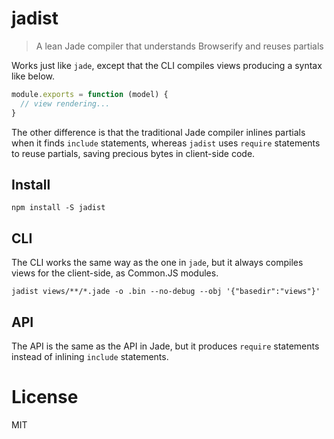 # jadist

> A lean Jade compiler that understands Browserify and reuses partials

Works just like `jade`, except that the CLI compiles views producing a syntax like below.

```js
module.exports = function (model) {
  // view rendering...
}
```

The other difference is that the traditional Jade compiler inlines partials when it finds `include` statements, whereas `jadist` uses `require` statements to reuse partials, saving precious bytes in client-side code.

## Install

```shell
npm install -S jadist
```

## CLI

The CLI works the same way as the one in `jade`, but it always compiles views for the client-side, as Common.JS modules.

```shell
jadist views/**/*.jade -o .bin --no-debug --obj '{"basedir":"views"}'
```

## API

The API is the same as the API in Jade, but it produces `require` statements instead of inlining `include` statements.

# License

MIT
